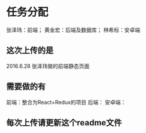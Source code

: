 # 任务分配
张泽玮：前端；
黄金宏：后端及数据库；
林希标：安卓端
## 这次上传的是
2016.6.28 张泽玮做的前端静态页面
## 需要做的有
前端：整合为React+Redux的项目
后端：
安卓端：
## 每次上传请更新这个readme文件




